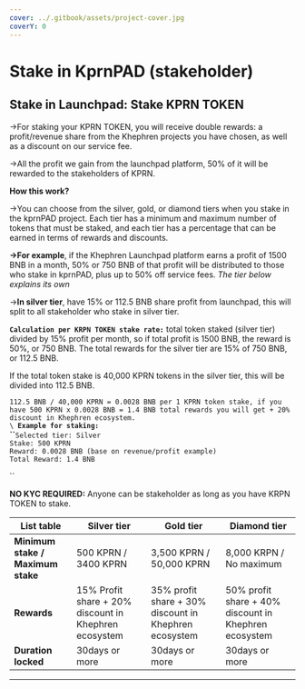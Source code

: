 ```yaml
---
cover: ../.gitbook/assets/project-cover.jpg
coverY: 0
---
```


# Stake in KprnPAD (stakeholder)

## **Stake in Launchpad:** Stake KPRN TOKEN

→For staking your KPRN TOKEN, you will receive double rewards: a profit/revenue share from the Khephren projects you have chosen, as well as a discount on our service fee.

→All the profit we gain from the launchpad platform, 50% of it will be rewarded to the stakeholders of KPRN.

**How this work?**

→You can choose from the silver, gold, or diamond tiers when you stake in the kprnPAD project. Each tier has a minimum and maximum number of tokens that must be staked, and each tier has a percentage that can be earned in terms of rewards and discounts.

**→For example**, if the Khephren Launchpad platform earns a profit of 1500 BNB in a month, 50% or 750 BNB of that profit will be distributed to those who stake in kprnPAD, plus up to 50% off service fees. _The tier below explains its own_

→**In silver tier**, have 15% or 112.5 BNB share profit from launchpad, this will split to all stakeholder who stake in silver tier.

**`Calculation per KRPN TOKEN stake rate:`** total token staked (silver tier) divided by 15% profit per month, so if total profit is 1500 BNB, the reward is 50%, or 750 BNB. The total rewards for the silver tier are 15% of 750 BNB, or 112.5 BNB.

If the total token stake is 40,000 KPRN tokens in the silver tier, this will be divided into 112.5 BNB.

`112.5 BNB / 40,000 KPRN = 0.0028 BNB per 1 KPRN token stake, if you have 500 KPRN x 0.0028 BNB = 1.4 BNB total rewards you will get + 20% discount in Khephren ecosystem.`\
``\
``**`Example for staking:`**\
**``**`Selected tier: Silver`\
`Stake: 500 KPRN`\
`Reward: 0.0028 BNB (base on revenue/profit example)`\
`Total Reward: 1.4 BNB`

``

**NO KYC REQUIRED:** Anyone can be stakeholder as long as you have KRPN TOKEN to stake.



| List table                        | Silver tier                                           | Gold tier                                             | Diamond tier                                          |
| --------------------------------- | ----------------------------------------------------- | ----------------------------------------------------- | ----------------------------------------------------- |
| **Minimum stake / Maximum stake** | 500 KPRN / 3400 KPRN                                  | 3,500 KPRN / 50,000 KPRN                              | 8,000 KRPN / No maximum                               |
| **Rewards**                       | 15% Profit share + 20% discount in Khephren ecosystem | 35% profit share + 30% discount in Khephren ecosystem | 50% profit share + 40% discount in Khephren ecosystem |
| **Duration locked**               | 30days or more                                        | 30days or more                                        | 30days or more                                        |



****
